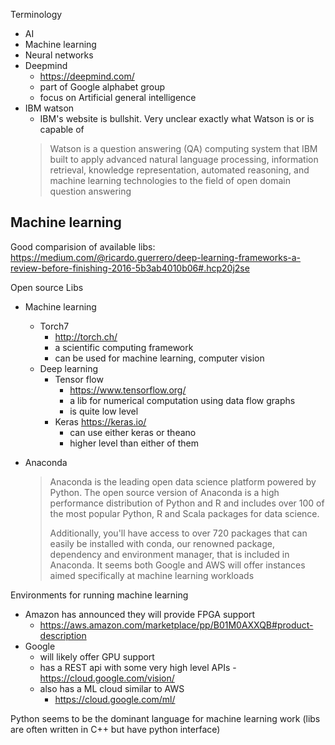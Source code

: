 
Terminology

* AI
* Machine learning
* Neural networks
* Deepmind
    * https://deepmind.com/
    * part of Google alphabet group
    * focus on Artificial general intelligence
* IBM watson
    * IBM's website is bullshit. Very unclear exactly what Watson is or is capable of
    > Watson is a question answering (QA) computing system that IBM built to
    > apply advanced natural language processing, information retrieval,
    > knowledge representation, automated reasoning, and machine learning
    > technologies to the field of open domain question answering


## Machine learning

Good comparision of available libs: https://medium.com/@ricardo.guerrero/deep-learning-frameworks-a-review-before-finishing-2016-5b3ab4010b06#.hcp20j2se


Open source Libs

* Machine learning
    * Torch7
        * http://torch.ch/
        * a scientific computing framework
        * can be used for machine learning, computer vision
    * Deep learning
        * Tensor flow
            * https://www.tensorflow.org/
            * a lib for numerical computation using data flow graphs
            * is quite low level
        * Keras https://keras.io/
            * can use either keras or theano
            * higher level than either of them

* Anaconda
    > Anaconda is the leading open data science platform powered by Python. The open source version of Anaconda is a high performance distribution of Python and R and includes over 100 of the most popular Python, R and Scala packages for data science.
    >
    > Additionally, you'll have access to over 720 packages that can easily be installed with conda, our renowned package, dependency and environment manager, that is included in Anaconda.
It seems both Google and AWS will offer instances aimed specifically at machine learning workloads

Environments for running machine learning

* Amazon has announced they will provide FPGA support
    * https://aws.amazon.com/marketplace/pp/B01M0AXXQB#product-description
* Google
    * will likely offer GPU support
    * has a REST api with some very high level APIs -  https://cloud.google.com/vision/
    * also has a ML cloud similar to AWS
        * https://cloud.google.com/ml/


Python seems to be the dominant language for machine learning work (libs are often written in C++ but have python interface)
